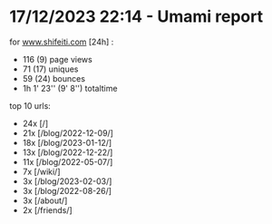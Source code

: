 # 17/12/2023 22:14 - Umami report
for www.shifeiti.com [24h] :

 - 116 (9) page views
 - 71 (17) uniques
 - 59 (24) bounces
 - 1h 1' 23'' (9' 8'') totaltime


top 10 urls:
 - 24x [/]
 - 21x [/blog/2022-12-09/]
 - 18x [/blog/2023-01-12/]
 - 13x [/blog/2022-12-22/]
 - 11x [/blog/2022-05-07/]
 - 7x [/wiki/]
 - 3x [/blog/2023-02-03/]
 - 3x [/blog/2022-08-26/]
 - 3x [/about/]
 - 2x [/friends/]


